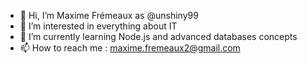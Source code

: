- 👋 Hi, I’m Maxime Frémeaux as @unshiny99
- 👀 I’m interested in everything about IT
- 🌱 I’m currently learning Node.js and advanced databases concepts
- 📫 How to reach me : maxime.fremeaux2@gmail.com

<!---
unshiny99/unshiny99 is a ✨ special ✨ repository because its `README.md` (this file) appears on your GitHub profile.
You can click the Preview link to take a look at your changes.
--->
